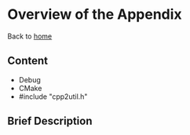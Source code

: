 # Overview of the AppendixBack to [home](../readme.md)## Content* Debug* CMake* #include "cpp2util.h"## Brief Description